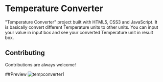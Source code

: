 # Temperature Converter

"Temperature Converter" project built with HTML5, CSS3 and JavaScript.
It is basically convert different Temperature units to other units. You can input your value in input box and see your converted Temperature unit in result box.


## Contributing

Contributions are always welcome!

##Preview
![tempconverter1](https://github.com/VinayLodhi1712/tempconverter/assets/135756009/d6fe5b5f-b096-4f08-94d3-afbac98ddb5d)
